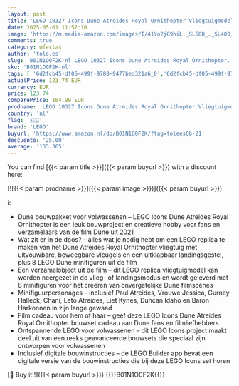 ```yaml
---
layout: post
title: 'LEGO 10327 Icons Dune Atreides Royal Ornithopter Vliegtuigmodel Bouwpakket voor Volwassenen  Film Cadeau voor Hem en Haar  Set met 8 Minifiguren waaronder Chani  gurney halleck en Baron Harkonnen'
date: 2025-05-01 11:57:10
image: 'https://m.media-amazon.com/images/I/41Yo2jG9hiL._SL500_._SL400_.jpg'
comments: true
category: ofertas
author: 'tole.es'
slug: 'B01N1O0F2K-nl LEGO 10327 Icons Dune Atreides Royal Ornithopter...'
sku: 'B01N1O0F2K-nl'
tags: [ '6d2fcb45-df05-499f-9780-9477bed321a6_0','6d2fcb45-df05-499f-9780-9477bed321a6_5201','6d2fcb45-df05-499f-9780-9477bed321a6_5301','8','Arborist Merchandising Root','Bouw- & constructiespeelgoed','LEGO','Self Service','Special Features Stores','Speelgoed & spellen','Speelgoedbouwsets','lego','🇳🇱', ]
actualPrice: 123.74 EUR
currency: EUR
price: 123.74
comparePrice: 164.99 EUR
prodname: 'LEGO 10327 Icons Dune Atreides Royal Ornithopter Vliegtuigmodel Bouwpakket voor Volwassenen  Film Cadeau voor Hem en Haar  Set met 8 Minifiguren waaronder Chani  gurney halleck en Baron Harkonnen'
country: 'nl'
flag: '🇳🇱'
brand: 'LEGO'
buyurl: 'https://www.amazon.nl/dp/B01N1O0F2K/?tag=tolees0b-21'
descuento: '25.00'
average: '133.365'
---
```


You can find [{{< param title >}}]({{< param buyurl >}}) with a discount here:

[![{{< param prodname >}}]({{< param image >}})]({{< param buyurl >}})

ℹ️:

- Dune bouwpakket voor volwassenen – LEGO Icons Dune Atreides Royal Ornithopter is een leuk bouwproject en creatieve hobby voor fans en verzamelaars van de film Dune uit 2021
- Wat zit er in de doos? – alles wat je nodig hebt om een LEGO replica te maken van het Dune Atreides Royal Ornithopter vliegtuig met uitvouwbare, beweegbare vleugels en een uitklapbaar landingsgestel, plus 8 LEGO Dune minifiguren uit de film
- Een verzamelobject uit de film – dit LEGO replica vliegtuigmodel kan worden neergezet in de vlieg- of landingsmodus en wordt geleverd met 8 minifiguren voor het creëren van onvergetelijke Dune filmscènes
- Minifiguurpersonages – inclusief Paul Atreides, Vrouwe Jessica, Gurney Halleck, Chani, Leto Atreides, Liet Kynes, Duncan Idaho en Baron Harkonnen in zijn lange gewaad
- Film cadeau voor hem of haar – geef deze LEGO Icons Dune Atreides Royal Ornithopter bouwset cadeau aan Dune fans en filmliefhebbers
- Ontspannende LEGO voor volwassenen – dit LEGO Icons project maakt deel uit van een reeks geavanceerde bouwsets die speciaal zijn ontworpen voor volwassenen
- Inclusief digitale bouwinstructies – de LEGO Builder app bevat een digitale versie van de bouwinstructies die bij deze LEGO Icons set horen

[🛒 Buy it!!]({{< param buyurl >}})
{{<world>}}B01N1O0F2K{{</world>}}

